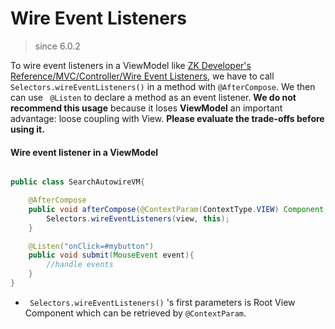 # Wire Event Listeners

> since 6.0.2

To wire event listeners in a ViewModel like [ZK Developer's Reference/MVC/Controller/Wire Event Listeners](http://books.zkoss.org/wiki/ZK_Developer%27s_Reference/MVC/Controller/Wire_Event_Listeners), we have to call ` Selectors.wireEventListeners() ` in a method with `@AfterCompose`. We then can use ` @Listen` to declare a method as an event listener. **We do not recommend this usage** because it loses <b>ViewModel</b> an important advantage: loose coupling with View. **Please evaluate the trade-offs before using it.**

#### Wire event listener in a ViewModel
``` java

public class SearchAutowireVM{

    @AfterCompose
    public void afterCompose(@ContextParam(ContextType.VIEW) Component view){
        Selectors.wireEventListeners(view, this);
    }

    @Listen("onClick=#mybutton")
    public void submit(MouseEvent event){
        //handle events
    }
}
```

-   ` Selectors.wireEventListeners()` 's first parameters is Root View Component which can be retrieved by `@ContextParam`.
